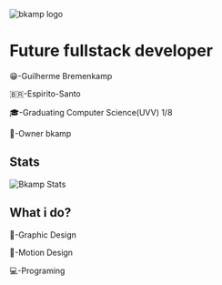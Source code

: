 ![bkamp logo](https://i.imgur.com/RqzvxYI.png)

# Future fullstack developer
<p>😁-Guilherme Bremenkamp
<p>🇧🇷-Espirito-Santo</p>
<p>🎓-Graduating Computer Science(UVV) 1/8</p>
<p>💜-Owner <a target="_blank" style="text-decoration: none; color: pruple;" href="https://bkamp.com.br">bkamp</a><p>

## Stats

![Bkamp Stats](https://github-readme-stats.vercel.app/api?username=bkampdev&hide=contribs,prs&show_icons=true&theme=midnight-purple&rank_icon=github&hide_border=true)

## What i do?
<p>🎨-Graphic Design</p>
<p>🎥-Motion Design</p>
<p>💻-Programing</p>
